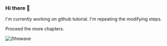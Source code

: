 ### Hi there 👋

I'm currently working on github tutorial.
I'm repeating the modifying steps.

Proceed the more chapters.

![2thewave](https://github.com/bxk218/bxk218/assets/10918039/328ee000-7f77-49c5-b5ed-831f4ceb8bac)

<!--
**bxk218/bxk218** is a ✨ _special_ ✨ repository because its `README.md` (this file) appears on your GitHub profile.

Here are some ideas to get you started:

- 🔭 I’m currently working on ...
- 🌱 I’m currently learning ...
- 👯 I’m looking to collaborate on ...
- 🤔 I’m looking f
or help with ...
- 💬 Ask me about ...
- 📫 How to reach me: ...
- 😄 Pronouns: ...
- ⚡ Fun fact: ...
-->
